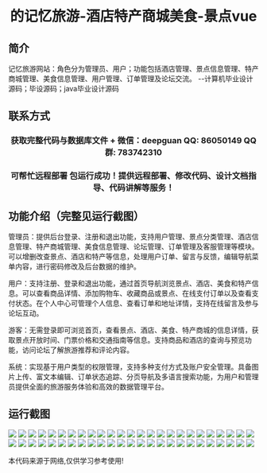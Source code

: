 <p><h1 align="center">的记忆旅游-酒店特产商城美食-景点vue</h1></p>

## 简介
记忆旅游网站：角色分为管理员、用户；功能包括酒店管理、景点信息管理、特产商城管理、美食信息管理、用户管理、订单管理及论坛交流。    --计算机毕业设计源码；毕设源码；java毕业设计源码


## 联系方式
<p><h3 align="center">获取完整代码与数据库文件 + 微信：deepguan QQ: 86050149 QQ群: 783742310</h3></p>
<p><h3 align="center">可帮忙远程部署 包运行成功！提供远程部署、修改代码、设计文档指导、代码讲解等服务！</h3></p>

## 功能介绍（完整见运行截图）
管理员：提供后台登录、注册和退出功能，支持用户管理、景点分类管理、酒店信息管理、特产商城管理、美食信息管理、论坛管理、订单管理及客服管理等模块。可以增删改查景点、酒店和特产等信息，处理用户订单、留言与反馈，编辑导航菜单内容，进行密码修改及后台数据的维护。

用户：支持注册、登录和退出功能，通过首页导航浏览景点、酒店、美食和特产信息。可以查看商品详情、添加购物车、收藏商品或景点、在线支付订单以及查看支付状态。在个人中心可管理个人信息、查看订单和地址详情，支持在线留言及参与论坛互动。

游客：无需登录即可浏览首页，查看景点、酒店、美食、特产商城的信息详情，获取景点开放时间、门票价格和交通指南等信息。支持商品和酒店的查询与预览功能，访问论坛了解旅游推荐和评论内容。

系统：实现基于用户类型的权限管理，支持多种支付方式及账户安全管理。具备图片上传、富文本编辑、订单状态追踪、分页导航及多语言搜索功能，为用户和管理员提供全面的旅游服务体验和高效的数据管理平台。


## 运行截图
![](img/001.jpg)
![](img/002.jpg)
![](img/003.jpg)
![](img/004.jpg)
![](img/005.jpg)
![](img/006.jpg)
![](img/007.jpg)
![](img/008.jpg)
![](img/009.jpg)
![](img/010.jpg)
![](img/011.jpg)
![](img/012.jpg)
![](img/013.jpg)
![](img/014.jpg)
![](img/015.jpg)
![](img/016.jpg)
![](img/017.jpg)
![](img/018.jpg)
![](img/019.jpg)
![](img/020.jpg)
![](img/021.jpg)
![](img/022.jpg)
![](img/023.jpg)
![](img/024.jpg)
![](img/025.jpg)
![](img/026.jpg)
![](img/027.jpg)
![](img/028.jpg)
![](img/029.jpg)
![](img/030.jpg)
![](img/031.jpg)
![](img/032.jpg)
![](img/033.jpg)
![](img/034.jpg)
![](img/035.jpg)
![](img/036.jpg)
![](img/037.jpg)
![](img/038.jpg)
![](img/039.jpg)
![](img/040.jpg)
![](img/041.jpg)
![](img/042.jpg)
![](img/043.jpg)
![](img/044.jpg)
![](img/045.jpg)
![](img/046.jpg)
![](img/047.jpg)
![](img/048.jpg)
![](img/049.jpg)
![](img/050.jpg)

<p>本代码来源于网络,仅供学习参考使用!</p>
